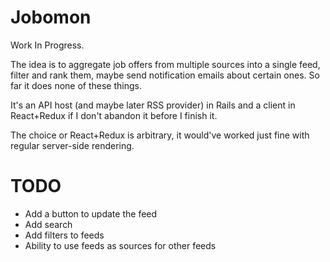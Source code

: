 # Jobomon

Work In Progress.

The idea is to aggregate job offers from multiple sources into a single feed, filter and rank them, maybe send notification emails about certain ones. So far it does none of these things.

It's an API host (and maybe later RSS provider) in Rails and a client in React+Redux if I don't abandon it before I finish it.

The choice or React+Redux is arbitrary, it would've worked just fine with regular server-side rendering.

# TODO
- Add a button to update the feed
- Add search
- Add filters to feeds
- Ability to use feeds as sources for other feeds
